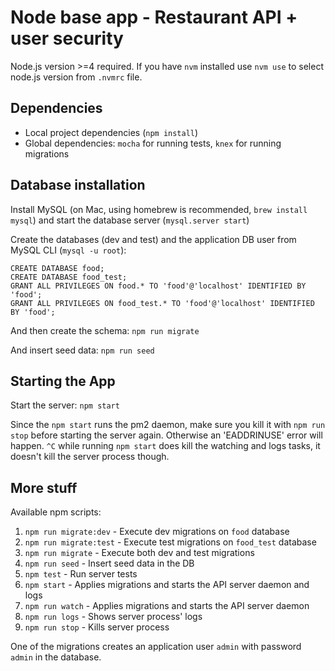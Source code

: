 # Node base app - Restaurant API + user security
Node.js version >=4 required. If you have `nvm` installed use `nvm use` to select node.js version from `.nvmrc` file.
## Dependencies
- Local project dependencies (`npm install`)
- Global dependencies: `mocha` for running tests, `knex` for running migrations

## Database installation
Install MySQL (on Mac, using homebrew is recommended, `brew install mysql`) and start the database server (`mysql.server start`)

Create the databases (dev and test) and the application DB user from MySQL CLI (`mysql -u root`):
```
CREATE DATABASE food;
CREATE DATABASE food_test;
GRANT ALL PRIVILEGES ON food.* TO 'food'@'localhost' IDENTIFIED BY 'food';
GRANT ALL PRIVILEGES ON food_test.* TO 'food'@'localhost' IDENTIFIED BY 'food';
```
And then create the schema:
```npm run migrate```

And insert seed data:
```npm run seed```

## Starting the App
Start the server:
```npm start```

Since the `npm start` runs the pm2 daemon, make sure you kill it with `npm run stop` before starting the server again. Otherwise an 'EADDRINUSE' error will happen. `^C` while running `npm start` does kill the watching and logs tasks, it doesn't kill the server process though.

## More stuff
Available npm scripts:

1. `npm run migrate:dev` - Execute dev migrations on `food` database
2. `npm run migrate:test` - Execute test migrations on `food_test` database
3. `npm run migrate` - Execute both dev and test migrations
4. `npm run seed` - Insert seed data in the DB
5. `npm test` - Run server tests
6. `npm start` - Applies migrations and starts the API server daemon and logs
7. `npm run watch` - Applies migrations and starts the API server daemon
8. `npm run logs` - Shows server process' logs
8. `npm run stop` - Kills server process


One of the migrations creates an application user `admin` with password `admin` in the database.
